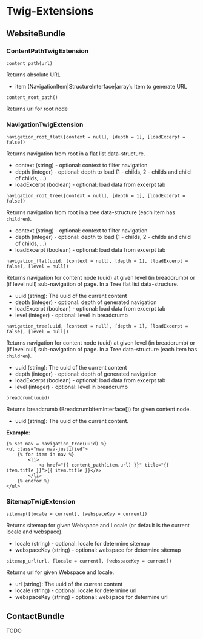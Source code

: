 # Twig-Extensions

## WebsiteBundle

### ContentPathTwigExtension

`content_path(url)`

Returns absolute URL

* item (NavigationItem|StructureInterface|array): Item to generate URL

`content_root_path()`

Returns url for root node

### NavigationTwigExtension

`navigation_root_flat([context = null], [depth = 1], [loadExcerpt = false])`

Returns navigation from root in a flat list data-structure.

* context (string) - optional: context to filter navigation
* depth (integer) - optional: depth to load (1 - childs, 2 - childs and child of childs, ...)
* loadExcerpt (boolean) - optional: load data from excerpt tab

`navigation_root_tree([context = null], [depth = 1], [loadExcerpt = false])`

Returns navigation from root in a tree data-structure (each item has `children`).

* context (string) - optional: context to filter navigation
* depth (integer) - optional: depth to load (1 - childs, 2 - childs and child of childs, ...)
* loadExcerpt (boolean) - optional: load data from excerpt tab
 
`navigation_flat(uuid, [context = null], [depth = 1], [loadExcerpt = false], [level = null])`

Returns navigation for content node (uuid) at given level (in breadcrumb) or (if level null) sub-navigation of page. In a Tree flat list data-structure.
 
* uuid (string): The uuid of the current content
* depth (integer) - optional: depth of generated navigation
* loadExcerpt (boolean) - optional: load data from excerpt tab
* level (integer) - optional: level in breadcrumb
 
`navigation_tree(uuid, [context = null], [depth = 1], [loadExcerpt = false], [level = null])`

Returns navigation for content node (uuid) at given level (in breadcrumb) or (if level null) sub-navigation of page. In a Tree data-structure (each item has `children`).

* uuid (string): The uuid of the current content
* depth (integer) - optional: depth of generated navigation
* loadExcerpt (boolean) - optional: load data from excerpt tab
* level (integer) - optional: level in breadcrumb 

`breadcrumb(uuid)`

Returns breadcrumb (BreadcrumbItemInterface[]) for given content node.

* uuid (string): The uuid of the current content.

__Example__:

```twig
{% set nav = navigation_tree(uuid) %}
<ul class="nav nav-justified">
    {% for item in nav %}
        <li>
            <a href="{{ content_path(item.url) }}" title="{{ item.title }}">{{ item.title }}</a>
        </li>
    {% endfor %}
</ul>
```

### SitemapTwigExtension

`sitemap([locale = current], [webspaceKey = current])`

Returns sitemap for given Webspace and Locale (or default is the current locale and webspace).

* locale (string) - optional: locale for determine sitemap
* webspaceKey (string) - optional: webspace for determine sitemap

`sitemap_url(url, [locale = current], [webspaceKey = current])`

Returns url for given Webspace and locale.

* url (string): The uuid of the current content
* locale (string) - optional: locale for determine url
* webspaceKey (string) - optional: webspace for determine url

## ContactBundle

TODO

